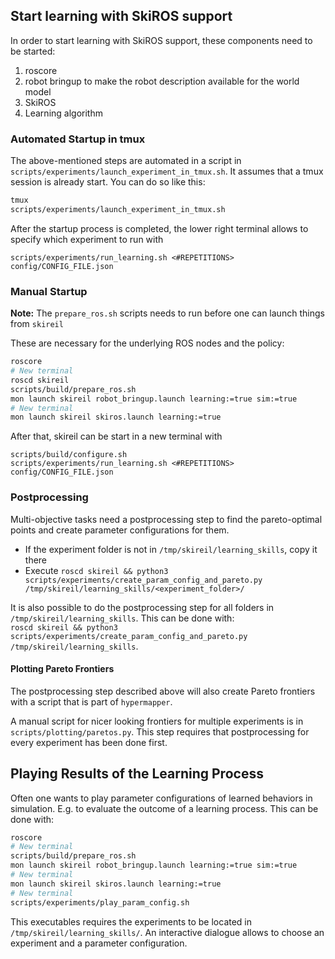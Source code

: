 
## Start learning with SkiROS support

In order to start learning with SkiROS support, these components need to be started:
1. roscore
2. robot bringup to make the robot description available for the world model
3. SkiROS
4. Learning algorithm

### Automated Startup in tmux
The above-mentioned steps are automated in a script in `scripts/experiments/launch_experiment_in_tmux.sh`. It assumes that a tmux session is already start. You can do so like this:
```bash
tmux
scripts/experiments/launch_experiment_in_tmux.sh
```
After the startup process is completed, the lower right terminal allows to specify which experiment to run with

```
scripts/experiments/run_learning.sh <#REPETITIONS> config/CONFIG_FILE.json
```

### Manual Startup
**Note:** The `prepare_ros.sh` scripts needs to run before one can launch things from `skireil`

These are necessary for the underlying ROS nodes and the policy:
```bash
roscore
# New terminal
roscd skireil
scripts/build/prepare_ros.sh
mon launch skireil robot_bringup.launch learning:=true sim:=true
# New terminal
mon launch skireil skiros.launch learning:=true
```

After that, skireil can be start in a new terminal with
```
scripts/build/configure.sh
scripts/experiments/run_learning.sh <#REPETITIONS> config/CONFIG_FILE.json
```

### Postprocessing
Multi-objective tasks need a postprocessing step to find the pareto-optimal points and create parameter configurations for them.

- If the experiment folder is not in `/tmp/skireil/learning_skills`, copy it there
- Execute `roscd skireil && python3 scripts/experiments/create_param_config_and_pareto.py /tmp/skireil/learning_skills/<experiment_folder>/`

It is also possible to do the postprocessing step for all folders in `/tmp/skireil/learning_skills`. This can be done with:  
`roscd skireil && python3 scripts/experiments/create_param_config_and_pareto.py /tmp/skireil/learning_skills`.

#### Plotting Pareto Frontiers
The postprocessing step described above will also create Pareto frontiers with a script that is part of `hypermapper`.

A manual script for nicer looking frontiers for multiple experiments is in `scripts/plotting/paretos.py`. This step requires that postprocessing for every experiment has been done first. 


## Playing Results of the Learning Process

Often one wants to play parameter configurations of learned behaviors in simulation. E.g. to evaluate the outcome of a learning process. This can be done with:
```bash
roscore
# New terminal
scripts/build/prepare_ros.sh
mon launch skireil robot_bringup.launch learning:=true sim:=true
# New terminal
mon launch skireil skiros.launch learning:=true
# New terminal
scripts/experiments/play_param_config.sh
```

This executables requires the experiments to be located in `/tmp/skireil/learning_skills/`. An interactive dialogue allows to choose an experiment and a parameter configuration.


